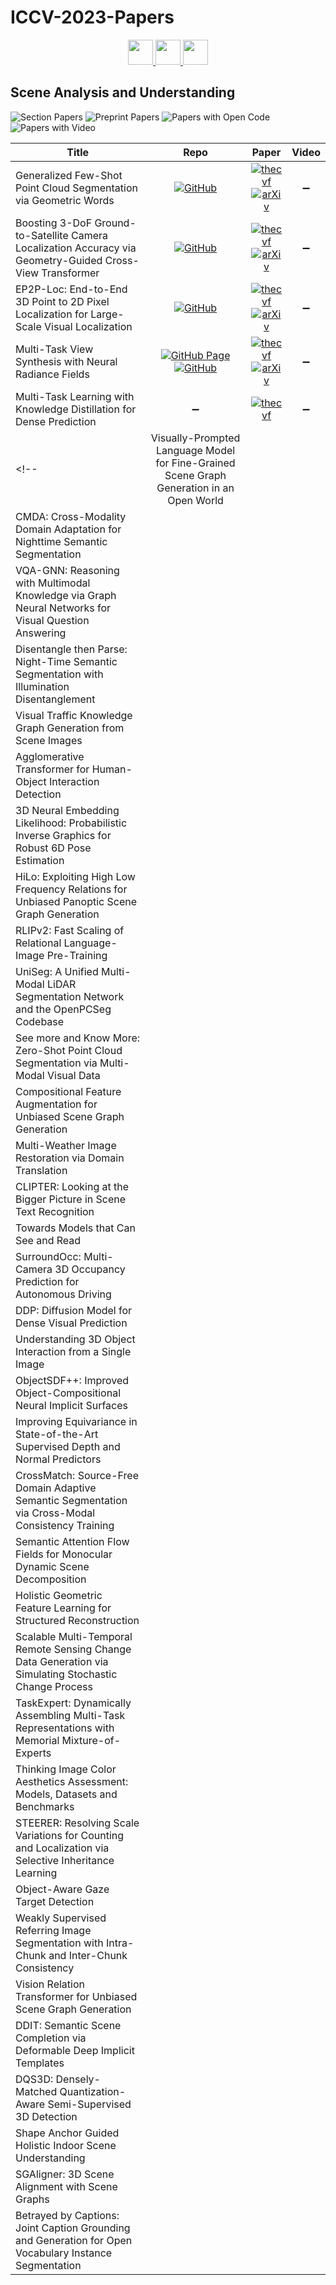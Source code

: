 # ICCV-2023-Papers

<div align="center">
    <a href="https://github.com/DmitryRyumin/ICCV-2023-Papers/blob/main/sections/medical-and-biological-vision-cell-microscopy.md">
        <img src="https://cdn.jsdelivr.net/gh/DmitryRyumin/NewEraAI-Papers@main/images/left.svg" width="40" />
    </a>
    <a href="https://github.com/DmitryRyumin/ICCV-2023-Papers/">
        <img src="https://cdn.jsdelivr.net/gh/DmitryRyumin/NewEraAI-Papers@main/images/home.svg" width="40" />
    </a>
    <a href="https://github.com/DmitryRyumin/ICCV-2023-Papers/blob/main/sections/multimodal-learning.md">
        <img src="https://cdn.jsdelivr.net/gh/DmitryRyumin/NewEraAI-Papers@main/images/right.svg" width="40" />
    </a>
</div>

## Scene Analysis and Understanding

![Section Papers](https://img.shields.io/badge/Section%20Papers-soon-42BA16) ![Preprint Papers](https://img.shields.io/badge/Preprint%20Papers-soon-b31b1b) ![Papers with Open Code](https://img.shields.io/badge/Papers%20with%20Open%20Code-soon-1D7FBF) ![Papers with Video](https://img.shields.io/badge/Papers%20with%20Video-soon-FF0000)

| **Title** | **Repo** | **Paper** | **Video** |
|-----------|:--------:|:---------:|:---------:|
| Generalized Few-Shot Point Cloud Segmentation via Geometric Words | [![GitHub](https://img.shields.io/github/stars/Pixie8888/GFS-3DSeg_GWs)](https://github.com/Pixie8888/GFS-3DSeg_GWs) | [![thecvf](https://img.shields.io/badge/pdf-thecvf-7395C5.svg)](https://openaccess.thecvf.com/content/ICCV2023/papers/Xu_Generalized_Few-Shot_Point_Cloud_Segmentation_via_Geometric_Words_ICCV_2023_paper.pdf) <br /> [![arXiv](https://img.shields.io/badge/arXiv-2309.11222-b31b1b.svg)](https://arxiv.org/abs/2309.11222) | :heavy_minus_sign: |
| Boosting 3-DoF Ground-to-Satellite Camera Localization Accuracy via Geometry-Guided Cross-View Transformer | [![GitHub](https://img.shields.io/github/stars/shiyujiao/Boosting3DoFAccuracy)](https://github.com/shiyujiao/Boosting3DoFAccuracy) | [![thecvf](https://img.shields.io/badge/pdf-thecvf-7395C5.svg)](https://openaccess.thecvf.com/content/ICCV2023/papers/Shi_Boosting_3-DoF_Ground-to-Satellite_Camera_Localization_Accuracy_via_Geometry-Guided_Cross-View_Transformer_ICCV_2023_paper.pdf) <br /> [![arXiv](https://img.shields.io/badge/arXiv-2307.08015-b31b1b.svg)](https://arxiv.org/abs/2307.08015) | :heavy_minus_sign: |
| EP2P-Loc: End-to-End 3D Point to 2D Pixel Localization for Large-Scale Visual Localization | [![GitHub](https://img.shields.io/github/stars/minnjung/EP2P-Loc)](https://github.com/minnjung/EP2P-Loc) | [![thecvf](https://img.shields.io/badge/pdf-thecvf-7395C5.svg)](https://openaccess.thecvf.com/content/ICCV2023/papers/Kim_EP2P-Loc_End-to-End_3D_Point_to_2D_Pixel_Localization_for_Large-Scale_ICCV_2023_paper.pdf) <br /> [![arXiv](https://img.shields.io/badge/arXiv-2309.07471-b31b1b.svg)](https://arxiv.org/abs/2309.07471) | :heavy_minus_sign: |
| Multi-Task View Synthesis with Neural Radiance Fields | [![GitHub Page](https://img.shields.io/badge/GitHub-Page-159957.svg)](https://zsh2000.github.io/mtvs.github.io/) <br /> [![GitHub](https://img.shields.io/github/stars/zsh2000/MuvieNeRF)](https://github.com/zsh2000/MuvieNeRF) | [![thecvf](https://img.shields.io/badge/pdf-thecvf-7395C5.svg)](https://openaccess.thecvf.com/content/ICCV2023/papers/Zheng_Multi-task_View_Synthesis_with_Neural_Radiance_Fields_ICCV_2023_paper.pdf) <br /> [![arXiv](https://img.shields.io/badge/arXiv-2309.17450-b31b1b.svg)](https://arxiv.org/abs/2309.17450) | :heavy_minus_sign: |
| Multi-Task Learning with Knowledge Distillation for Dense Prediction | :heavy_minus_sign: | [![thecvf](https://img.shields.io/badge/pdf-thecvf-7395C5.svg)](https://openaccess.thecvf.com/content/ICCV2023/papers/Xu_Multi-Task_Learning_with_Knowledge_Distillation_for_Dense_Prediction_ICCV_2023_paper.pdf) | :heavy_minus_sign: |
<!-- | Visually-Prompted Language Model for Fine-Grained Scene Graph Generation in an Open World |  |  |  |
| CMDA: Cross-Modality Domain Adaptation for Nighttime Semantic Segmentation |  |  |  |
| VQA-GNN: Reasoning with Multimodal Knowledge via Graph Neural Networks for Visual Question Answering |  |  |  |
| Disentangle then Parse: Night-Time Semantic Segmentation with Illumination Disentanglement |  |  |  |
| Visual Traffic Knowledge Graph Generation from Scene Images |  |  |  |
| Agglomerative Transformer for Human-Object Interaction Detection |  |  |  |
| 3D Neural Embedding Likelihood: Probabilistic Inverse Graphics for Robust 6D Pose Estimation |  |  |  |
| HiLo: Exploiting High Low Frequency Relations for Unbiased Panoptic Scene Graph Generation |  |  |  |
| RLIPv2: Fast Scaling of Relational Language-Image Pre-Training |  |  |  |
| UniSeg: A Unified Multi-Modal LiDAR Segmentation Network and the OpenPCSeg Codebase |  |  |  |
| See more and Know More: Zero-Shot Point Cloud Segmentation via Multi-Modal Visual Data |  |  |  |
| Compositional Feature Augmentation for Unbiased Scene Graph Generation |  |  |  |
| Multi-Weather Image Restoration via Domain Translation |  |  |  |
| CLIPTER: Looking at the Bigger Picture in Scene Text Recognition |  |  |  |
| Towards Models that Can See and Read |  |  |  |
| SurroundOcc: Multi-Camera 3D Occupancy Prediction for Autonomous Driving |  |  |  |
| DDP: Diffusion Model for Dense Visual Prediction |  |  |  |
| Understanding 3D Object Interaction from a Single Image |  |  |  |
| ObjectSDF++: Improved Object-Compositional Neural Implicit Surfaces |  |  |  |
| Improving Equivariance in State-of-the-Art Supervised Depth and Normal Predictors |  |  |  |
| CrossMatch: Source-Free Domain Adaptive Semantic Segmentation via Cross-Modal Consistency Training |  |  |  |
| Semantic Attention Flow Fields for Monocular Dynamic Scene Decomposition |  |  |  |
| Holistic Geometric Feature Learning for Structured Reconstruction |  |  |  |
| Scalable Multi-Temporal Remote Sensing Change Data Generation via Simulating Stochastic Change Process |  |  |  |
| TaskExpert: Dynamically Assembling Multi-Task Representations with Memorial Mixture-of-Experts |  |  |  |
| Thinking Image Color Aesthetics Assessment: Models, Datasets and Benchmarks |  |  |  |
| STEERER: Resolving Scale Variations for Counting and Localization via Selective Inheritance Learning |  |  |  |
| Object-Aware Gaze Target Detection |  |  |  |
| Weakly Supervised Referring Image Segmentation with Intra-Chunk and Inter-Chunk Consistency |  |  |  |
| Vision Relation Transformer for Unbiased Scene Graph Generation |  |  |  |
| DDIT: Semantic Scene Completion via Deformable Deep Implicit Templates |  |  |  |
| DQS3D: Densely-Matched Quantization-Aware Semi-Supervised 3D Detection |  |  |  |
| Shape Anchor Guided Holistic Indoor Scene Understanding |  |  |  |
| SGAligner: 3D Scene Alignment with Scene Graphs |  |  |  |
| Betrayed by Captions: Joint Caption Grounding and Generation for Open Vocabulary Instance Segmentation |  |  |  | -->
